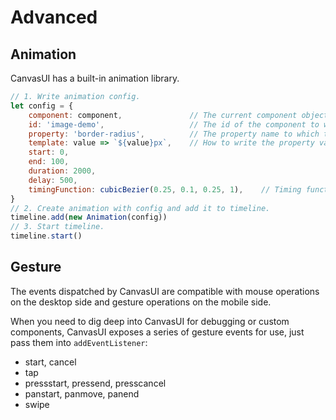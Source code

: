 # Advanced

## Animation
CanvasUI has a built-in animation library.
```js
// 1. Write animation config.
let config = {
    component: component,               // The current component object, just write "component" directly.
    id: 'image-demo',                   // The id of the component to which the animation is applied.
    property: 'border-radius',          // The property name to which the animation is applied.
    template: value => `${value}px`,    // How to write the property value of the applied animation.
    start: 0,
    end: 100,
    duration: 2000,
    delay: 500,
    timingFunction: cubicBezier(0.25, 0.1, 0.25, 1),    // Timing function, built-in cubicBezier function can be used.
}
// 2. Create animation with config and add it to timeline.
timeline.add(new Animation(config))
// 3. Start timeline.
timeline.start()
```

## Gesture
The events dispatched by CanvasUI are compatible with mouse operations on the desktop side and gesture operations on the mobile side.

When you need to dig deep into CanvasUI for debugging or custom components, CanvasUI exposes a series of gesture events for use, just pass them into `addEventListener`:
- start, cancel
- tap
- pressstart, pressend, presscancel
- panstart, panmove, panend
- swipe
